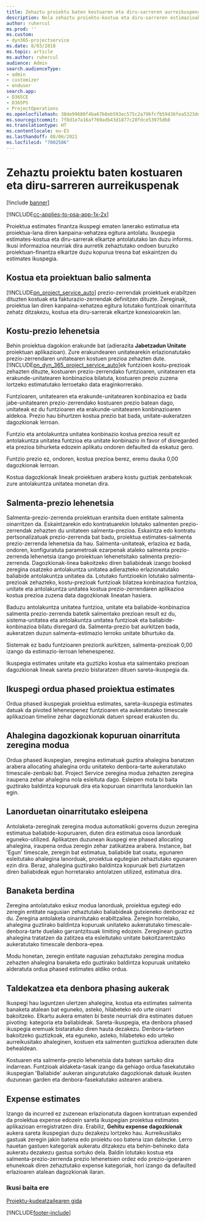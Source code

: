 ```yaml
---
title: Zehaztu proiektu baten kostuaren eta diru-sarreren aurreikuspenak
description: Nola zehaztu proiektu-kostua eta diru-sarreren estimazioak Project Service-n
author: ruhercul
ms.prod: ''
ms.custom:
- dyn365-projectservice
ms.date: 8/03/2018
ms.topic: article
ms.author: ruhercul
audience: Admin
search.audienceType:
- admin
- customizer
- enduser
search.app:
- D365CE
- D365PS
- ProjectOperations
ms.openlocfilehash: 38de99680f4ba67b8eb593ec575c2a796fcfb59436fea5323dd1d86d7cf3d797
ms.sourcegitcommit: 7f8d1e7a16af769adb43d1877c28fdce53975db8
ms.translationtype: HT
ms.contentlocale: eu-ES
ms.lasthandoff: 08/06/2021
ms.locfileid: "7002586"
---
```

# <a name="determine-project-cost-and-revenue-estimates"></a>Zehaztu proiektu baten kostuaren eta diru-sarreren aurreikuspenak 

[!include [banner](../includes/psa-now-project-operations.md)]

[!INCLUDE[cc-applies-to-psa-app-1x-2x](../includes/cc-applies-to-psa-app-1x-2x.md)]

Proiektua estimates finantza ikuspegi ematen lanerako estimatua eta proiektua-lana diren kanpaina-xehatzea egitura antolatu. Ikuspegia estimates-kostua eta diru-sarrerak elkartze antolatutako lan duzu informs. Ikusi informazioa neurriak dira aurretik zehaztutako ondoen buruzko proiektuan-finantza elkartze duzu kopurua tresna bat eskaintzen du estimates ikuspegia.  
  
## <a name="cost-and-sales-value-of-the-project"></a>Kostua eta proiektuan balio salmenta  
[!INCLUDE[pn_project_service_auto](../includes/pn-project-service-auto.md)] prezio-zerrendak proiektuek erabiltzen dituzten kostuak eta fakturazio-zerrendak definitzen dituzte. Zereginak, proiektua lan diren kanpaina-xehatzea egitura lotutako funtzioak oinarrituta zehatz ditzakezu, kostua eta diru-sarrerak elkartze konexioarekin lan.  
  
## <a name="cost-price-defaulting"></a>Kostu-prezio lehenetsia  
Behin proiektua dagokion erakunde bat (adierazita **Jabetzadun Unitate** proiektuan aplikazioan). Zure erakundearen unitatearekin erlazionatutako prezio-zerrendaren unitatearen kostuen prezioa zehazten dute. [!INCLUDE[pn_dyn_365_project_service_auto](../includes/pn-dyn-365-project-service-auto.md)]ek funtzioen kostu-prezioak zehazten dituzte, kostuaren prezio-zerrendako funtzioaren, unitatearen eta erakunde-unitatearen konbinazioa bilatuta, kostuaren prezio zuzena lortzeko estimatutako lerroetako data eraginkorrerako.  
  
Funtzioaren, unitatearen eta erakunde-unitatearen konbinazioa ez bada jabe-unitatearen prezio-zerrendako kostuaren prezio batean dago, unitateak ez du funtzioaren eta erakunde-unitatearen konbinazioaren aldekoa. Prezio hau bihurtzen kostua prezio bat bada, unitate-aukeratzen dagozkionak lerroan.  
  
Funtzio eta antolakuntza unitatea konbinazio kostua prezioa result ez antolakuntza unitatea funtzioa eta unitate konbinazio in favor of disregarded eta prezioa bihurketa edozein aplikatu ondoren defaulted da eskatuz gero.  
  
 Funtzio prezio ez, ondoren, kostua prezioa berez, eremu dauka 0,00 dagozkionak lerroan.  
  
 Kostua dagozkionak lineak proiektuen arabera kostu guztiak zenbatekoak zure antolakuntza unitatea monetan dira.  
  
## <a name="sales-price-defaulting"></a>Salmenta-prezio lehenetsia  
Salmenta-prezio-zerrenda proiektuan erantsita duen entitate salmenta oinarritzen da. Eskaintzarekin edo kontratuarekin lotutako salmenten prezio-zerrendak zehazten du unitateen salmenta-prezioa. Eskaintza edo kontratu pertsonalizatuak prezio-zerrenda bat badu, proiektua estimates-salmenta prezio-zerrenda lehenetsia da hau. Salmenta-unitateak, erlazioa ez bada, ondoren, konfiguratuta parametroak ezarpenak ataleko salmenta prezio-zerrenda lehenetsia izango proiektuan lehenetsitako salmenta prezio-zerrenda. Dagozkionak-linea bakoitzeko diren baliabideak izango booked zeregina osatzeko antolakuntza unitatea adierazteko erlazionatutako baliabide antolakuntza unitatea da. Lotutako funtzioekin lotutako salmenta-prezioak zehazteko, kostu-prezioak funtzioak bilatzea konbinazioa funtzioa, unitate eta antolakuntza unitatea kostua prezio-zerrendaren aplikazioa kostua prezioa zuzena data dagozkionak lineatan hasiera.  
  
Baduzu antolakuntza unitatea funtzioa, unitate eta baliabide-konbinazioa salmenta prezio-zerrenda batetik salmentako prezioan result ez du, sistema-unitatea eta antolakuntza unitatea funtzioak eta baliabide-konbinazioa bilatu disregard da. Salmenta-prezio bat aurkitzen bada, aukeratzen duzun salmenta-estimazio lerroko unitate bihurtuko da.  
  
Sistemak ez badu funtzioaren preziorik aurkitzen, salmenta-prezioak 0,00 izango da estimazio-lerroan lehenespenez.  
  
Ikuspegia estimates unitate eta guztizko kostua eta salmentako prezioan dagozkionak lineak sareta prezio bistaratzen dituen sareta-ikuspegia da.  
  
## <a name="time-phased-view-of-project-estimates"></a>Ikuspegi ordua phased proiektua estimates  
Ordua phased ikuspegiak proiektua estimates, sareta-ikuspegia estimates datuak da pivoted lehenespenez funtzioaren eta aukeratutako timescale aplikazioan timeline zehar dagozkionak datuen spread erakusten du.  
  
## <a name="effort-estimate-allocation-based-on-task-mode"></a>Ahalegina dagozkionak kopuruan oinarrituta zeregina modua  
Ordua phased ikuspegian, zeregina estimatuak guztira ahalegina banatzen arabera allocating ahalegina ordu unitateko denbora-tarte aukeratutako timescale-zenbaki bat. Project Service zeregina modua zehazten zeregina iraupena zehar ahalegina nola esleituta dago. Esleipen mota bi baita guztirako baldintza kopuruak dira eta kopuruan oinarrituta lanorduekin lan egin. 
  
## <a name="work-hours-based-allocation"></a>Lanorduetan oinarritutako esleipena  
Antolaketa-zereginak zeregina modua automatikoki governs duzun zeregina estimatua baliabide-kopuruaren, duten dira estimatua osoa lanorduak eguneko-utilized. Aplikatzen duzunean ikuspegi ere phased allocating ahalegina, iraupena ordua zeregin zehar zatikatzea arabera. Instance, bat 'Egun' timescale, zeregin bat estimatua, baliabide bat osatu, egunaren esleitutako ahalegina lanorduak, proiektua egutegian zehaztutako egunaren ezin dira. Beraz, ahalegina guztirako baldintza kopuruak beti ziurtatzen diren baliabideak egun horretarako antolatzen utilized, estimatua dira.  
  
## <a name="even-distribution"></a>Banaketa berdina  
Zeregina antolatutako eskuz modua lanorduak, proiektua egutegi edo zeregin entitate nagusian zehaztutako baliabideak gutxieneko denboraz ez du. Zeregina antolaketa oinarritutako erabiltzailea. Zeregin horrelako, ahalegina guztirako baldintza kopuruak unitateko aukeratutako timescale-denbora-tarte duelako garrantzitsuak limiting edozein. Zereginean guztira ahalegina tratatzen da zatitzea eta esleitutako unitate bakoitzarentzako aukeratutako timescale denbora-epea.  
  
Modu honetan, zeregin entitate nagusian zehaztutako zeregina modua zehazten ahalegina banaketa edo guztirako baldintza kopuruak unitateko alderatuta ordua phased estimates aldiko ordua.  
  
## <a name="grouping-and-time-phasing-options"></a>Taldekatzea eta denbora phasing aukerak  
Ikuspegi hau laguntzen ulertzen ahalegina, kostua eta estimates salmenta banaketa atalean bat eguneko, asteko, hilabeteko edo urte oinarri bakoitzeko. Elkartu aukera ematen bi beste neurriak dira estimates datuen pivoting: kategoria eta baliabideak. Sareta-ikuspegia, eta denbora phased ikuspegia eremuak bistaratuko diren hauta dezakezu. Denbora-tarteen bakoitzeko guztizkoak, eta eguneko, asteko, hilabeteko edo urteko aurreikusitako ahaleginen, kostuen eta salmenten guztizkoa adierazten dute behealdean.  
  
Kostuaren eta salmenta-prezio lehenetsia data batean sartuko dira indarrean. Funtzioak aldaketa-tasak izango da gehiago ordua fasekatutako ikuspegian 'Baliabide' aukeran ainguratutako dagozkionak datuak ikusten duzunean garden eta denbora-fasekatutako astearen arabera.  
  
## <a name="expense-estimates"></a>Expense estimates  
Izango da incurred ez zuzenean erlazionatuta dagoen kontratuan expended da proiektua expense edozein sareta ikuspegian proiektua estimates aplikazioan erregistratzen dira. Erabiliz, **Gehitu expense dagozkionak** aukera sareta ikuspegian duzu dezakezu lortzeko hau. Aurreikusitako gastuak zeregin jakin batena edo proiektu oso batena izan daitezke. Lerro hauetan gastuen kategoriak aukeratu ditzakezu eta behin-behineko data aukeratu dezakezu gastua sortuko dela. Baldin lotutako kostua eta salmenta-prezio-zerrenda prezio lehenetsien ordez edo prezio-igoeraren ehunekoak diren zehaztutako expense kategoriak, hori izango da defaulted erlazioaren atalean dagozkionak ilaran.  
  
### <a name="see-also"></a>Ikusi baita ere  
 [Proiektu-kudeatzailearen gida](../psa/project-manager-guide.md)


[!INCLUDE[footer-include](../includes/footer-banner.md)]